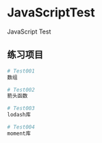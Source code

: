 # JavaScriptTest
JavaScript Test

## 练习项目
``` bash
# Test001
数组

# Test002
箭头函数

# Test003
lodash库

# Test004
moment库
```
